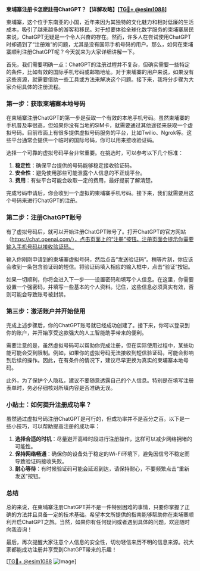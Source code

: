 **柬埔寨注册卡怎麽註冊ChatGPT？【详解攻略】[[TG💪+ @esim1088](https://t.me/s/esim1088)]**

柬埔寨，这个位于东南亚的小国，近年来因为其独特的文化魅力和相对低廉的生活成本，吸引了越来越多的游客和移民。对于想要体验全球化数字服务的柬埔寨居民来说，ChatGPT无疑是一个令人兴奋的存在。然而，许多人在尝试使用ChatGPT时却遇到了“注册难”的问题，尤其是没有国际手机号码的用户。那么，如何在柬埔寨顺利注册ChatGPT呢？今天就来为大家详细讲解一下。

首先，我们需要明确一点：ChatGPT的注册过程并不复杂，但确实需要一些特定的条件，比如有效的国际手机号码或邮箱地址。对于柬埔寨的用户来说，如果没有这些资源，就需要借助一些工具或方法来解决这个问题。接下来，我将分步骤为大家介绍具体的注册流程。

### 第一步：获取柬埔寨本地号码

在柬埔寨注册ChatGPT的第一步是获取一个有效的本地手机号码。虽然柬埔寨的手机普及率很高，但如果你没有当地的SIM卡，就需要通过其他途径来获取一个虚拟号码。目前市面上有很多提供虚拟号码服务的平台，比如Twilio、Ngrok等。这些平台通常会提供一个临时的国际号码，你可以用来接收验证码。

选择一个可靠的虚拟号码平台非常重要。在挑选时，可以参考以下几个标准：

1. **稳定性**：确保平台提供的号码能够稳定接收验证码。
2. **安全性**：避免使用那些可能泄露个人信息的不正规平台。
3. **费用**：有些平台可能会收取一定的费用，最好提前了解清楚。

完成号码申请后，你会收到一个虚拟的柬埔寨手机号码。接下来，我们就需要用这个号码来进行ChatGPT的注册。

### 第二步：注册ChatGPT账号

有了虚拟号码后，就可以开始注册ChatGPT账号了。打开ChatGPT的官方网站（https://chat.openai.com/），点击页面上的“注册”按钮。注册页面会提示你需要输入手机号码以接收验证码。

输入你刚刚申请到的柬埔寨虚拟号码，然后点击“发送验证码”。稍等片刻，你应该会收到一条包含验证码的短信。将验证码填入相应的输入框中，点击“验证”按钮。

如果一切顺利，你将会进入下一步——设置密码和填写个人信息。在这里，你需要设置一个强密码，并填写一些基本的个人资料。记住，这些信息必须真实有效，否则可能会导致账号被封禁。

### 第三步：激活账户并开始使用

完成上述步骤后，你的ChatGPT账号就已经成功创建了。接下来，你可以登录到你的账户，并开始享受这款强大的人工智能助手带来的便利。

需要注意的是，虽然虚拟号码可以帮助你完成注册，但在实际使用过程中，某些功能可能会受到限制。例如，如果你的虚拟号码无法接收到短信验证码，可能会影响到后续的操作。因此，在有条件的情况下，建议尽早更换为真实的柬埔寨本地号码。

此外，为了保护个人隐私，建议不要随意透露自己的个人信息。特别是在填写注册表单时，务必仔细核对所填内容是否准确无误。

### 小贴士：如何提升注册成功率？

虽然通过虚拟号码注册ChatGPT是可行的，但成功率并不是百分之百。以下是一些小技巧，可以帮助提高注册的成功率：

1. **选择合适的时机**：尽量避开高峰时段进行注册操作，这样可以减少网络拥堵的可能性。
2. **保持网络畅通**：确保你的设备处于稳定的Wi-Fi环境下，避免因信号不稳定而导致验证码接收失败。
3. **耐心等待**：有时候验证码可能会延迟到达，请保持耐心，不要频繁点击“重新发送”按钮。

### 总结

总的来说，在柬埔寨注册ChatGPT并不是一件特别困难的事情，只要你掌握了正确的方法并且具备一定的技术基础。希望本文所提供的指南能够帮助你在柬埔寨顺利开启ChatGPT之旅。当然，如果你有任何疑问或者遇到具体的问题，欢迎随时向我咨询！

最后，再次提醒大家注意个人信息的安全性，切勿轻信来历不明的信息来源。祝大家都能成功注册并享受到ChatGPT带来的乐趣！

[[TG💪+ @esim1088](https://t.me/s/esim1088) ![Image](https://i.postimg.cc/4NQfJmqS/Snipaste-2025-05-13-00-14-12.png)]